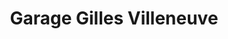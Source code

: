 ---
title: "Garage Gilles Villeneuve"
url: /hawkesbury/garage-gilles-villeneuve-main-street-west/
shop: Autowerkstatt
---
